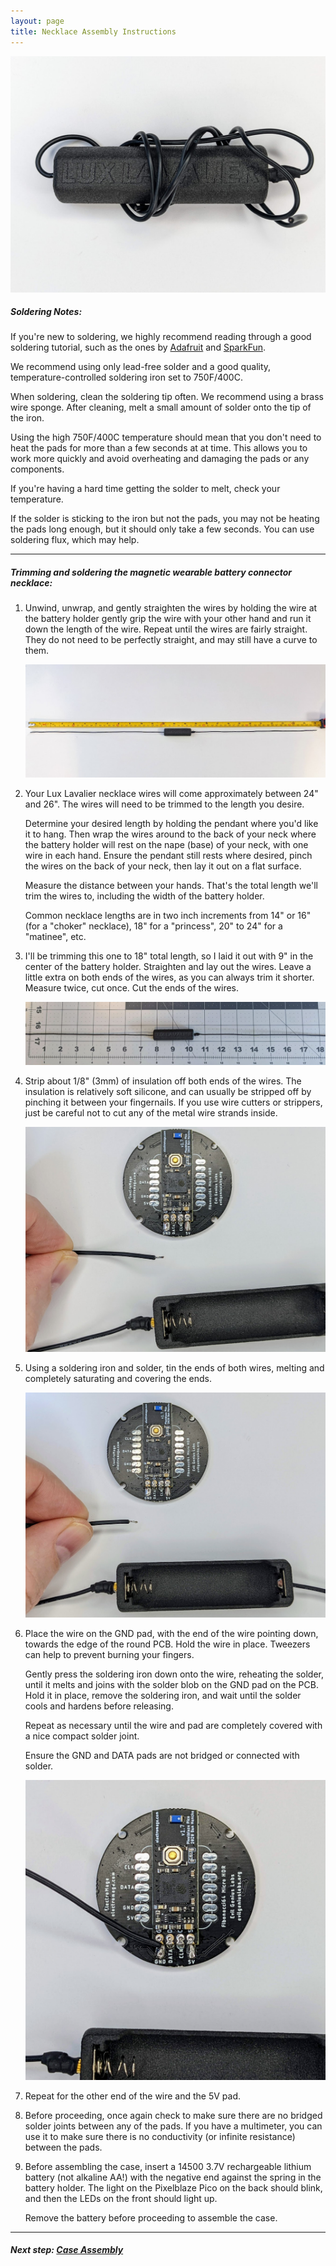```yaml
---
layout: page
title: Necklace Assembly Instructions
---
```


<img src="/assets/img/assembly/necklace/PXL_20220701_214936536.jpeg" class="img-thumbnail" />

##### Soldering Notes:

If you're new to soldering, we highly recommend reading through a good soldering tutorial,
such as the ones by [Adafruit](https://learn.adafruit.com/adafruit-guide-excellent-soldering)
and [SparkFun](https://learn.sparkfun.com/tutorials/how-to-solder-through-hole-soldering).

We recommend using only lead-free solder and a good quality, temperature-controlled soldering iron set to 750F/400C.

When soldering, clean the soldering tip often. We recommend using a brass wire sponge. After cleaning, melt a small amount of solder onto the tip of the iron.

Using the high 750F/400C temperature should mean that you don't need to heat the pads for more than a few seconds at at time. This allows you to work more quickly and avoid overheating and damaging the pads or any components.

If you're having a hard time getting the solder to melt, check your temperature.

If the solder is sticking to the iron but not the pads, you may not be heating the pads long enough, but it should only take a few seconds. You can use soldering flux, which may help.

---

##### Trimming and soldering the magnetic wearable battery connector necklace:

1. Unwind, unwrap, and gently straighten the wires by holding the wire at the battery holder
   gently grip the wire with your other hand and run it down the length of the wire.
   Repeat until the wires are fairly straight. They do not need to be perfectly straight,
   and may still have a curve to them.

   <img src="/assets/img/assembly/necklace/PXL_20220701_215455722.jpeg" class="img-thumbnail" />

1. Your Lux Lavalier necklace wires will come approximately between 24" and 26".
   The wires will need to be trimmed to the length you desire.

   Determine your desired length by holding the pendant where you'd like it to hang.
   Then wrap the wires around to the back of your neck where the battery holder will rest
   on the nape (base) of your neck, with one wire in each hand. Ensure the pendant still
   rests where desired, pinch the wires on the back of your neck, then lay it out on a flat
   surface.

   Measure the distance between your hands. That's the total length we'll trim the
   wires to, including the width of the battery holder.

   Common necklace lengths are in two inch increments from 14" or 16" (for a "choker" necklace),
   18" for a "princess", 20" to 24" for a "matinee", etc.

1. I'll be trimming this one to 18" total length, so I laid it out with 9" in the center of the battery holder.
   Straighten and lay out the wires. Leave a little extra on both ends of the wires, as you can always trim it
   shorter. Measure twice, cut once.
   Cut the ends of the wires.

   <img src="/assets/img/assembly/necklace/PXL_20220701_215658201.jpeg" class="img-thumbnail" />

1. Strip about 1/8" (3mm) of insulation off both ends of the wires. The insulation is relatively
   soft silicone, and can usually be stripped off by pinching it between your fingernails.
   If you use wire cutters or strippers, just be careful not to cut any of the metal wire strands inside.

   <img src="/assets/img/assembly/necklace/PXL_20220701_220132471.jpeg" class="img-thumbnail" />

1. Using a soldering iron and solder, tin the ends of both wires, melting and completely saturating
   and covering the ends.

   <img src="/assets/img/assembly/necklace/PXL_20220701_220310616.jpeg" class="img-thumbnail" />

1. Place the wire on the GND pad, with the end of the wire pointing down, towards the edge of the
   round PCB. Hold the wire in place. Tweezers can help to prevent burning your fingers.

   Gently press the soldering iron down onto the wire, reheating the solder, until it
   melts and joins with the solder blob on the GND pad on the PCB. Hold it in place,
   remove the soldering iron, and wait until the solder cools and hardens before releasing.

   Repeat as necessary until the wire and pad are completely covered with a nice compact solder joint.

   Ensure the GND and DATA pads are not bridged or connected with solder.

   <img src="/assets/img/assembly/necklace/PXL_20220701_220447293.jpeg" class="img-thumbnail" />

1. Repeat for the other end of the wire and the 5V pad.

1. Before proceeding, once again check to make sure there are no bridged solder joints between any of the pads.
   If you have a multimeter, you can use it to make sure there is no conductivity (or infinite resistance)
   between the pads.

1. Before assembling the case, insert a 14500 3.7V rechargeable lithium battery (not alkaline AA!) with the
   negative end against the spring in the battery holder. The light on the Pixelblaze Pico on the back should
   blink, and then the LEDs on the front should light up.

   Remove the battery before proceeding to assemble the case.

---

##### Next step: [Case Assembly](/assembly/case)
